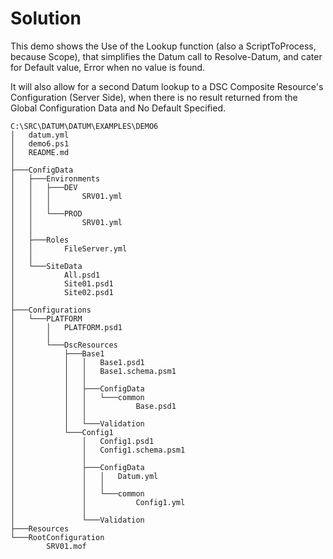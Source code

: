 # Solution

This demo shows the Use of the Lookup function (also a ScriptToProcess, because Scope), that simplifies the Datum call to Resolve-Datum, and cater for Default value, Error when no value is found.

It will also allow for a second Datum lookup to a DSC Composite Resource's Configuration (Server Side), when there is no result returned from the Global Configuration Data and No Default Specified.

```
C:\SRC\DATUM\DATUM\EXAMPLES\DEMO6
│   datum.yml
│   demo6.ps1
│   README.md
│
├───ConfigData
│   ├───Environments
│   │   ├───DEV
│   │   │       SRV01.yml
│   │   │
│   │   └───PROD
│   │           SRV01.yml
│   │
│   ├───Roles
│   │       FileServer.yml
│   │
│   └───SiteData
│           All.psd1
│           Site01.psd1
│           Site02.psd1
│
├───Configurations
│   └───PLATFORM
│       │   PLATFORM.psd1
│       │
│       └───DscResources
│           ├───Base1
│           │   │   Base1.psd1
│           │   │   Base1.schema.psm1
│           │   │
│           │   ├───ConfigData
│           │   │   └───common
│           │   │           Base.psd1
│           │   │
│           │   └───Validation
│           └───Config1
│               │   Config1.psd1
│               │   Config1.schema.psm1
│               │
│               ├───ConfigData
│               │   │   Datum.yml
│               │   │
│               │   └───common
│               │           Config1.yml
│               │
│               └───Validation
├───Resources
└───RootConfiguration
        SRV01.mof
```